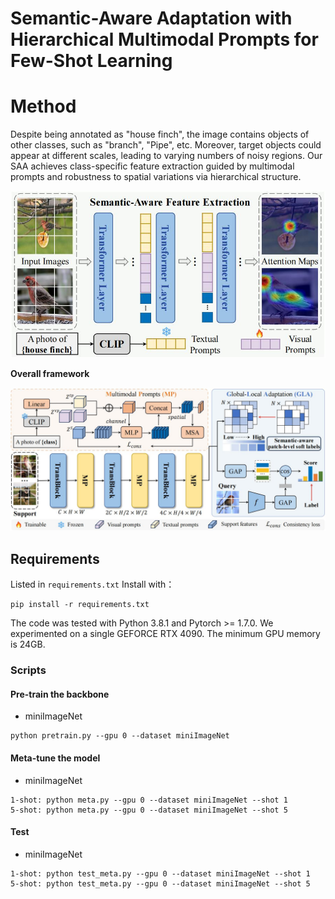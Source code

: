 # Semantic-Aware Adaptation with Hierarchical Multimodal Prompts for Few-Shot Learning

# Method
Despite being annotated as "house finch", the image contains objects of other classes, such as "branch", "Pipe", etc. Moreover, target objects could appear at different scales, leading to varying numbers of noisy regions. Our SAA achieves class-specific feature extraction guided by multimodal prompts and robustness to spatial variations via hierarchical structure.

<img src='imgs/figure1_00.jpg' width='640'>

**Overall framework**

<img src='imgs/figure2_00.jpg'>



## Requirements
Listed in `requirements.txt` Install with：
```
pip install -r requirements.txt
```
The code was tested with Python 3.8.1 and Pytorch >= 1.7.0.
We experimented on a single GEFORCE RTX 4090. 
The minimum GPU memory is 24GB. 

### Scripts
#### Pre-train the backbone
* miniImageNet
```
python pretrain.py --gpu 0 --dataset miniImageNet 
```

#### Meta-tune the model
* miniImageNet
```
1-shot: python meta.py --gpu 0 --dataset miniImageNet --shot 1
5-shot: python meta.py --gpu 0 --dataset miniImageNet --shot 5 
```

#### Test
* miniImageNet
```
1-shot: python test_meta.py --gpu 0 --dataset miniImageNet --shot 1
5-shot: python test_meta.py --gpu 0 --dataset miniImageNet --shot 5 
```
